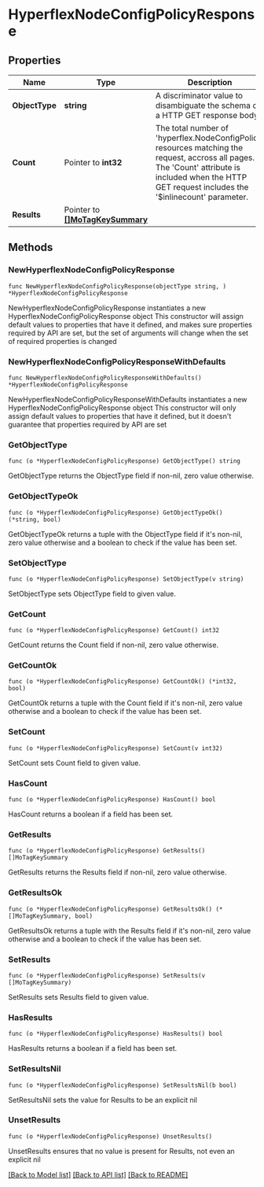 # HyperflexNodeConfigPolicyResponse

## Properties

Name | Type | Description | Notes
------------ | ------------- | ------------- | -------------
**ObjectType** | **string** | A discriminator value to disambiguate the schema of a HTTP GET response body. | 
**Count** | Pointer to **int32** | The total number of &#39;hyperflex.NodeConfigPolicy&#39; resources matching the request, accross all pages. The &#39;Count&#39; attribute is included when the HTTP GET request includes the &#39;$inlinecount&#39; parameter. | [optional] 
**Results** | Pointer to [**[]MoTagKeySummary**](mo.TagKeySummary.md) |  | [optional] 

## Methods

### NewHyperflexNodeConfigPolicyResponse

`func NewHyperflexNodeConfigPolicyResponse(objectType string, ) *HyperflexNodeConfigPolicyResponse`

NewHyperflexNodeConfigPolicyResponse instantiates a new HyperflexNodeConfigPolicyResponse object
This constructor will assign default values to properties that have it defined,
and makes sure properties required by API are set, but the set of arguments
will change when the set of required properties is changed

### NewHyperflexNodeConfigPolicyResponseWithDefaults

`func NewHyperflexNodeConfigPolicyResponseWithDefaults() *HyperflexNodeConfigPolicyResponse`

NewHyperflexNodeConfigPolicyResponseWithDefaults instantiates a new HyperflexNodeConfigPolicyResponse object
This constructor will only assign default values to properties that have it defined,
but it doesn't guarantee that properties required by API are set

### GetObjectType

`func (o *HyperflexNodeConfigPolicyResponse) GetObjectType() string`

GetObjectType returns the ObjectType field if non-nil, zero value otherwise.

### GetObjectTypeOk

`func (o *HyperflexNodeConfigPolicyResponse) GetObjectTypeOk() (*string, bool)`

GetObjectTypeOk returns a tuple with the ObjectType field if it's non-nil, zero value otherwise
and a boolean to check if the value has been set.

### SetObjectType

`func (o *HyperflexNodeConfigPolicyResponse) SetObjectType(v string)`

SetObjectType sets ObjectType field to given value.


### GetCount

`func (o *HyperflexNodeConfigPolicyResponse) GetCount() int32`

GetCount returns the Count field if non-nil, zero value otherwise.

### GetCountOk

`func (o *HyperflexNodeConfigPolicyResponse) GetCountOk() (*int32, bool)`

GetCountOk returns a tuple with the Count field if it's non-nil, zero value otherwise
and a boolean to check if the value has been set.

### SetCount

`func (o *HyperflexNodeConfigPolicyResponse) SetCount(v int32)`

SetCount sets Count field to given value.

### HasCount

`func (o *HyperflexNodeConfigPolicyResponse) HasCount() bool`

HasCount returns a boolean if a field has been set.

### GetResults

`func (o *HyperflexNodeConfigPolicyResponse) GetResults() []MoTagKeySummary`

GetResults returns the Results field if non-nil, zero value otherwise.

### GetResultsOk

`func (o *HyperflexNodeConfigPolicyResponse) GetResultsOk() (*[]MoTagKeySummary, bool)`

GetResultsOk returns a tuple with the Results field if it's non-nil, zero value otherwise
and a boolean to check if the value has been set.

### SetResults

`func (o *HyperflexNodeConfigPolicyResponse) SetResults(v []MoTagKeySummary)`

SetResults sets Results field to given value.

### HasResults

`func (o *HyperflexNodeConfigPolicyResponse) HasResults() bool`

HasResults returns a boolean if a field has been set.

### SetResultsNil

`func (o *HyperflexNodeConfigPolicyResponse) SetResultsNil(b bool)`

 SetResultsNil sets the value for Results to be an explicit nil

### UnsetResults
`func (o *HyperflexNodeConfigPolicyResponse) UnsetResults()`

UnsetResults ensures that no value is present for Results, not even an explicit nil

[[Back to Model list]](../README.md#documentation-for-models) [[Back to API list]](../README.md#documentation-for-api-endpoints) [[Back to README]](../README.md)


